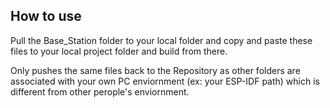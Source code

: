 ## How to use
Pull the Base_Station folder to your local folder and copy and paste these files to your local project folder and build from there.

Only pushes the same files back to the Repository as other folders are associated with your own PC enviornment (ex: your ESP-IDF path) which is different from other perople's enviornment.
